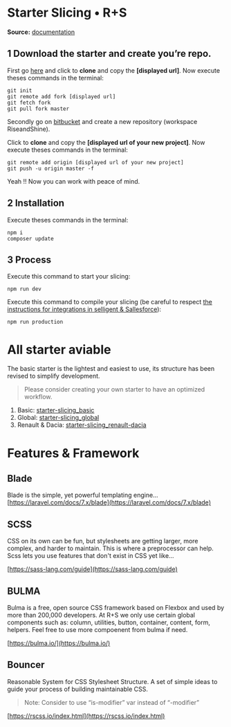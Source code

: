 
# Starter Slicing • R+S
__Source:__ [documentation](https://docs.google.com/document/d/1nCR0h5pYG8729_oQzI9mimfXB9z39z0bdPOUzzYKNhs/edit?usp=sharing)
## __1__ Download the starter and create you’re repo.
First go [here](https://bitbucket.org/riseandshinebxl/starter-slicing_basic/src/master/) and click to __clone__ and copy the __[displayed url]__.
Now execute theses commands in the terminal:
```
git init
git remote add fork [displayed url]
git fetch fork
git pull fork master
```

Secondly go on [bitbucket](https://bitbucket.org/riseandshinebxl) and create a new repository (workspace RiseandShine). 

Click to __clone__ and copy the __[displayed url of your new project]__.
Now execute theses commands in the terminal:
```
git remote add origin [displayed url of your new project]  
git push -u origin master -f
```

Yeah !! Now you can work with peace of mind.

## __2__ Installation
Execute theses commands in the terminal:
```
npm i
composer update
```

## __3__ Process
Execute this command to start your slicing:
```
npm run dev
```
Execute this command to compile your slicing (be careful to respect [the instructions for integrations in selligent & Sallesforce](https://docs.google.com/document/d/12qcDytURDtPUl_YhdDd3GrDLdeG1z4KHon_RxmKPDRQ/edit#)):
```
npm run production
```

# All starter aviable
The basic starter is the lightest and easiest to use, its structure has been revised to simplify development.
> Please consider creating your own starter to have an optimized workflow.

1.  Basic: [starter-slicing_basic](https://www.google.com/url?q=https://bitbucket.org/riseandshinebxl/starter-slicing_basic/src/master/&sa=D&source=editors&ust=1614186886021000&usg=AOvVaw0DJ7XZpOJAn90ajKZqLRZk)
2.  Global: [starter-slicing_global](https://www.google.com/url?q=https://bitbucket.org/riseandshinebxl/starter-slicing_global/src/master/&sa=D&source=editors&ust=1614186269643000&usg=AOvVaw1A6jJ__3uxxGk1qEA5C96c)
3.  Renault & Dacia: [starter-slicing_renault-dacia](https://bitbucket.org/riseandshinebxl/starter-slicing_renault-dacia/src/master/)

# Features & Framework
## Blade
Blade is the simple, yet powerful templating engine… 
[https://laravel.com/docs/7.x/blade](https://laravel.com/docs/7.x/blade)

## SCSS
CSS on its own can be fun, but stylesheets are getting larger, more complex, and harder to maintain. This is where a preprocessor can help. Scss lets you use features that don't exist in CSS yet like…

[https://sass-lang.com/guide](https://sass-lang.com/guide)

## BULMA
Bulma is a free, open source CSS framework based on Flexbox and used by more than 200,000 developers. 
At R+S we only use certain global components such as: column, utilities, button, container, content, form, helpers.
Feel free to use more compoenent from bulma if need.

[https://bulma.io/](https://bulma.io/)

## Bouncer
Reasonable System for CSS Stylesheet Structure.
A set of simple ideas to guide your process of building maintainable CSS.
> Note: Consider to use “is-modifier” var instead of “-modifier”

[https://rscss.io/index.html](https://rscss.io/index.html)